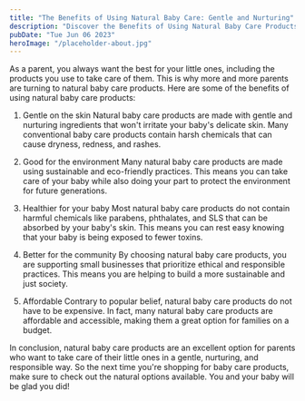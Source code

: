 ```yaml
---
title: "The Benefits of Using Natural Baby Care: Gentle and Nurturing"
description: "Discover the Benefits of Using Natural Baby Care Products for Every Parent Searching for Gentle and Nurturing Solutions for Their Baby!"
pubDate: "Tue Jun 06 2023"
heroImage: "/placeholder-about.jpg"
---
```


As a parent, you always want the best for your little ones, including the products you use to take care of them. This is why more and more parents are turning to natural baby care products. Here are some of the benefits of using natural baby care products:

1. Gentle on the skin
Natural baby care products are made with gentle and nurturing ingredients that won&#39;t irritate your baby&#39;s delicate skin. Many conventional baby care products contain harsh chemicals that can cause dryness, redness, and rashes.

2. Good for the environment
Many natural baby care products are made using sustainable and eco-friendly practices. This means you can take care of your baby while also doing your part to protect the environment for future generations.

3. Healthier for your baby
Most natural baby care products do not contain harmful chemicals like parabens, phthalates, and SLS that can be absorbed by your baby&#39;s skin. This means you can rest easy knowing that your baby is being exposed to fewer toxins.

4. Better for the community
By choosing natural baby care products, you are supporting small businesses that prioritize ethical and responsible practices. This means you are helping to build a more sustainable and just society.

5. Affordable
Contrary to popular belief, natural baby care products do not have to be expensive. In fact, many natural baby care products are affordable and accessible, making them a great option for families on a budget.

In conclusion, natural baby care products are an excellent option for parents who want to take care of their little ones in a gentle, nurturing, and responsible way. So the next time you&#39;re shopping for baby care products, make sure to check out the natural options available. You and your baby will be glad you did!